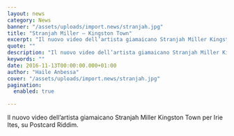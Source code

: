 ```yaml
---
layout: news
category: News
banner: "/assets/uploads/import.news/stranjah.jpg"
title: "Stranjah Miller – Kingston Town"
excerpt: "Il nuovo video dell’artista giamaicano Stranjah Miller Kingston Town per Irie Ites, su Postcard Riddim"
quote: ""
description: "Il nuovo video dell’artista giamaicano Stranjah Miller Kingston Town per Irie Ites, su Postcard Riddim"
keywords: ""
date: 2016-11-13T00:00:00.000+01:00
author: "Haile Anbessa"
cover: "/assets/uploads/import.news/stranjah.jpg"
pagination:
  enabled: true

---
```


Il nuovo video dell’artista giamaicano Stranjah Miller Kingston Town per Irie Ites, su Postcard Riddim.